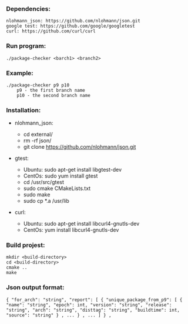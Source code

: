 ### Dependencies:
    nlohmann_json: https://github.com/nlohmann/json.git
    google test: https://github.com/google/googletest
    curl: https://github.com/curl/curl           

### Run program:
    ./package-checker <barch1> <branch2>

### Example:
    ./package-checker p9 p10
        p9 - the first branch name
        p10 - the second branch name    

### Installation:
- nlohmann_json:
  - cd external/
  - rm -rf json/
  - git clone https://github.com/nlohmann/json.git
    
- gtest: 
  - Ubuntu: sudo apt-get install libgtest-dev
  - CentOs: sudo yum install gtest
  - cd /usr/src/gtest
  - sudo cmake CMakeLists.txt
  - sudo make
  - sudo cp *.a /usr/lib
  
- curl:
  - Ubuntu: sudo apt-get install libcurl4-gnutls-dev
  - CentOs: yum install libcurl4-gnutls-dev

### Build projest:
    mkdir <build-directory>
    cd <build-directory>
    cmake ..
    make

### Json output format:
`
{
    "for_arch": "string",
    "report": [
        {
            "unique_package_from_p9": [
                {
                    "name": "string",
                    "epoch": int,
                    "version": "string",
                    "release": "string",
                    "arch": "string",
                    "disttag": "string",
                    "buildtime": int,
                    "source": "string"
                }
                ,
                ...
        }
        ,
        ...
    ]
}
,
`
